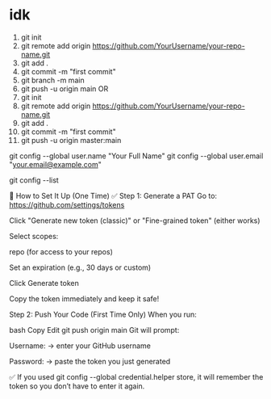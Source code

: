 # idk

1. git init
2. git remote add origin https://github.com/YourUsername/your-repo-name.git
3. git add .
4. git commit -m "first commit"
5. git branch -m main
6. git push -u origin main
      OR
1. git init
2. git remote add origin https://github.com/YourUsername/your-repo-name.git
3. git add .
4. git commit -m "first commit"
5. git push -u origin master:main

git config --global user.name "Your Full Name"
git config --global user.email "your.email@example.com"

git config --list

🔧 How to Set It Up (One Time)
✅ Step 1: Generate a PAT
Go to: https://github.com/settings/tokens

Click "Generate new token (classic)" or "Fine-grained token" (either works)

Select scopes:

repo (for access to your repos)

Set an expiration (e.g., 30 days or custom)

Click Generate token

Copy the token immediately and keep it safe!

Step 2: Push Your Code (First Time Only)
When you run:

bash
Copy
Edit
git push origin main
Git will prompt:

Username: → enter your GitHub username

Password: → paste the token you just generated

✅ If you used git config --global credential.helper store, it will remember the token so you don’t have to enter it again.
